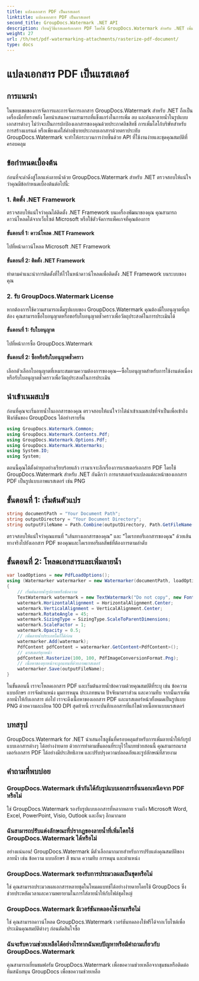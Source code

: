```yaml
---
title: แปลงเอกสาร PDF เป็นแรสเตอร์
linktitle: แปลงเอกสาร PDF เป็นแรสเตอร์
second_title: GroupDocs.Watermark .NET API
description: เรียนรู้วิธีแรสเตอร์เอกสาร PDF โดยใช้ GroupDocs.Watermark สำหรับ .NET เพิ่มความปลอดภัยให้กับเอกสารและดึงดูดสายตาได้อย่างง่ายดาย
weight: 27
url: /th/net/pdf-watermarking-attachments/rasterize-pdf-document/
type: docs
---
```

# แปลงเอกสาร PDF เป็นแรสเตอร์

## การแนะนำ
ในขอบเขตของการจัดการและการจัดการเอกสาร GroupDocs.Watermark สำหรับ .NET ถือเป็นเครื่องมือที่ทรงพลัง โดยนำเสนอความสามารถที่แข็งแกร่งในการเพิ่ม ลบ และค้นหาลายน้ำในรูปแบบเอกสารต่างๆ ไม่ว่าจะเป็นการปกป้องเอกสารของคุณด้วยประกาศลิขสิทธิ์ การเพิ่มโลโก้บริษัทสำหรับการสร้างแบรนด์ หรือเพียงแค่ใส่คำอธิบายประกอบเอกสารด้วยตราประทับ GroupDocs.Watermark จะทำให้กระบวนการง่ายขึ้นด้วย API ที่ใช้งานง่ายและชุดคุณสมบัติที่ครอบคลุม
## ข้อกำหนดเบื้องต้น
ก่อนที่จะดำดิ่งสู่โลกแห่งลายน้ำด้วย GroupDocs.Watermark สำหรับ .NET ตรวจสอบให้แน่ใจว่าคุณมีข้อกำหนดเบื้องต้นต่อไปนี้:
### 1. ติดตั้ง .NET Framework
ตรวจสอบให้แน่ใจว่าคุณได้ติดตั้ง .NET Framework บนเครื่องพัฒนาของคุณ คุณสามารถดาวน์โหลดได้จากเว็บไซต์ Microsoft หรือใช้ตัวจัดการแพ็คเกจที่คุณต้องการ
#### ขั้นตอนที่ 1: ดาวน์โหลด .NET Framework
ไปที่หน้าดาวน์โหลด Microsoft .NET Framework
#### ขั้นตอนที่ 2: ติดตั้ง .NET Framework
ทำตามคำแนะนำการติดตั้งที่ให้ไว้ในหน้าดาวน์โหลดเพื่อติดตั้ง .NET Framework บนระบบของคุณ
### 2. รับ GroupDocs.Watermark License
หากต้องการใช้ความสามารถเต็มรูปแบบของ GroupDocs.Watermark คุณต้องมีใบอนุญาตที่ถูกต้อง คุณสามารถซื้อใบอนุญาตหรือขอรับใบอนุญาตชั่วคราวเพื่อวัตถุประสงค์ในการประเมินได้
#### ขั้นตอนที่ 1: รับใบอนุญาต
ไปที่หน้าการซื้อ GroupDocs.Watermark
#### ขั้นตอนที่ 2: ซื้อหรือรับใบอนุญาตชั่วคราว
เลือกตัวเลือกใบอนุญาตที่เหมาะสมตามความต้องการของคุณ—ซื้อใบอนุญาตสำหรับการใช้งานต่อเนื่องหรือรับใบอนุญาตชั่วคราวเพื่อวัตถุประสงค์ในการประเมิน

## นำเข้าเนมสเปซ
ก่อนที่คุณจะเริ่มลายน้ำในเอกสารของคุณ ตรวจสอบให้แน่ใจว่าได้นำเข้าเนมสเปซที่จำเป็นเพื่อเข้าถึงฟังก์ชันของ GroupDocs ได้อย่างราบรื่น
```csharp
using GroupDocs.Watermark.Common;
using GroupDocs.Watermark.Contents.Pdf;
using GroupDocs.Watermark.Options.Pdf;
using GroupDocs.Watermark.Watermarks;
using System.IO;
using System;
```

ตอนนี้คุณได้ตั้งค่าทุกอย่างเรียบร้อยแล้ว เรามาเจาะลึกเรื่องการแรสเตอร์เอกสาร PDF โดยใช้ GroupDocs.Watermark สำหรับ .NET กันดีกว่า การแรสเตอร์จะแปลงแต่ละหน้าของเอกสาร PDF เป็นรูปแบบภาพแรสเตอร์ เช่น PNG
## ขั้นตอนที่ 1: เริ่มต้นตัวแปร
```csharp
string documentPath = "Your Document Path";
string outputDirectory = "Your Document Directory";
string outputFileName = Path.Combine(outputDirectory, Path.GetFileName(documentPath));
```
ตรวจสอบให้แน่ใจว่าคุณแทนที่ "เส้นทางเอกสารของคุณ" และ "ไดเรกทอรีเอกสารของคุณ" ด้วยเส้นทางจริงไปยังเอกสาร PDF ของคุณและไดเรกทอรีผลลัพธ์ที่ต้องการตามลำดับ
## ขั้นตอนที่ 2: โหลดเอกสารและเพิ่มลายน้ำ
```csharp
var loadOptions = new PdfLoadOptions();
using (Watermarker watermarker = new Watermarker(documentPath, loadOptions))
{
    // เริ่มต้นลายน้ำรูปภาพหรือข้อความ
    TextWatermark watermark = new TextWatermark("Do not copy", new Font("Arial", 8));
    watermark.HorizontalAlignment = HorizontalAlignment.Center;
    watermark.VerticalAlignment = VerticalAlignment.Center;
    watermark.RotateAngle = 45;
    watermark.SizingType = SizingType.ScaleToParentDimensions;
    watermark.ScaleFactor = 1;
    watermark.Opacity = 0.5;
    // เพิ่มลายน้ำประเภทใดก็ได้ก่อน
    watermarker.Add(watermark);
    PdfContent pdfContent = watermarker.GetContent<PdfContent>();
    // แรสเตอร์ทุกหน้า
    pdfContent.Rasterize(100, 100, PdfImageConversionFormat.Png);
    // เนื้อหาของทุกหน้าจะถูกแทนที่ด้วยภาพแรสเตอร์
    watermarker.Save(outputFileName);
}
```
ในขั้นตอนนี้ เราจะโหลดเอกสาร PDF และเริ่มต้นลายน้ำข้อความด้วยคุณสมบัติที่ระบุ เช่น ข้อความ แบบอักษร การจัดตำแหน่ง มุมการหมุน ประเภทขนาด ปัจจัยมาตราส่วน และความทึบ จากนั้นเราเพิ่มลายน้ำให้กับเอกสาร ต่อไป เราจะดึงเนื้อหาของเอกสาร PDF และแรสเตอร์หน้าทั้งหมดเป็นรูปแบบ PNG ด้วยความละเอียด 100 DPI สุดท้ายนี้ เราจะบันทึกเอกสารที่แก้ไขด้วยเนื้อหาแบบแรสเตอร์

## บทสรุป
GroupDocs.Watermark for .NET นำเสนอโซลูชันที่ครอบคลุมสำหรับการเพิ่มลายน้ำให้กับรูปแบบเอกสารต่างๆ ได้อย่างง่ายดาย ด้วยการทำตามขั้นตอนที่ระบุไว้ในบทช่วยสอนนี้ คุณสามารถแรสเตอร์เอกสาร PDF ได้อย่างมีประสิทธิภาพ และปรับปรุงความปลอดภัยและรูปลักษณ์ที่สวยงาม
## คำถามที่พบบ่อย
### GroupDocs.Watermark เข้ากันได้กับรูปแบบเอกสารอื่นนอกเหนือจาก PDF หรือไม่
ใช่ GroupDocs.Watermark รองรับรูปแบบเอกสารที่หลากหลาย รวมถึง Microsoft Word, Excel, PowerPoint, Visio, Outlook และอื่นๆ อีกมากมาย
### ฉันสามารถปรับแต่งลักษณะที่ปรากฏของลายน้ำที่เพิ่มโดยใช้ GroupDocs.Watermark ได้หรือไม่
อย่างแน่นอน! GroupDocs.Watermark มีตัวเลือกมากมายสำหรับการปรับแต่งคุณสมบัติของลายน้ำ เช่น ข้อความ แบบอักษร สี ขนาด ความทึบ การหมุน และตำแหน่ง
### GroupDocs.Watermark รองรับการประมวลผลเป็นชุดหรือไม่
ใช่ คุณสามารถประมวลผลเอกสารหลายชุดในโหมดแบทช์ได้อย่างง่ายดายโดยใช้ GroupDocs ซึ่งช่วยประหยัดเวลาและความพยายามในการใส่ลายน้ำให้กับไฟล์ชุดใหญ่
### GroupDocs.Watermark มีเวอร์ชันทดลองใช้งานหรือไม่
ใช่ คุณสามารถดาวน์โหลด GroupDocs.Watermark เวอร์ชันทดลองใช้ฟรีได้จากเว็บไซต์เพื่อประเมินคุณสมบัติต่างๆ ก่อนตัดสินใจซื้อ
### ฉันจะรับความช่วยเหลือได้อย่างไรหากฉันพบปัญหาหรือมีคำถามเกี่ยวกับ GroupDocs.Watermark
คุณสามารถเยี่ยมชมฟอรัม GroupDocs.Watermark เพื่อขอความช่วยเหลือจากชุมชนหรือติดต่อทีมสนับสนุน GroupDocs เพื่อขอความช่วยเหลือ